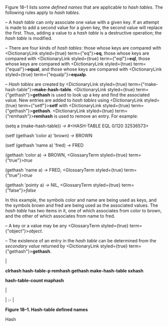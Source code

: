  



Figure 18–1 lists some *defined names* that are applicable to *hash tables*. The following rules apply to *hash tables*. 



– A *hash table* can only associate one value with a given key. If an attempt is made to add a second value for a given key, the second value will replace the first. Thus, adding a value to a *hash table* is a destructive operation; the *hash table* is modified. 



– There are four kinds of *hash tables*: those whose keys are compared with <DictionaryLink styled={true} term={"eq"}><b>eq</b></DictionaryLink>, those whose keys are compared with <DictionaryLink styled={true} term={"eql"}><b>eql</b></DictionaryLink>, those whose keys are compared with <DictionaryLink styled={true} term={"equal"}><b>equal</b></DictionaryLink>, and those whose keys are compared with <DictionaryLink styled={true} term={"equalp"}><b>equalp</b></DictionaryLink>. 



– *Hash tables* are created by <DictionaryLink styled={true} term={"make-hash-table"}><b>make-hash-table</b></DictionaryLink>. <DictionaryLink styled={true} term={"gethash"}><b>gethash</b></DictionaryLink> is used to look up a key and find the associated value. New entries are added to *hash tables* using <DictionaryLink styled={true} term={"setf"}><b>setf</b></DictionaryLink> with <DictionaryLink styled={true} term={"gethash"}><b>gethash</b></DictionaryLink>. <DictionaryLink styled={true} term={"remhash"}><b>remhash</b></DictionaryLink> is used to remove an entry. For example: 



(setq a (make-hash-table)) *→* #<HASH-TABLE EQL 0/120 32536573> 



(setf (gethash ’color a) ’brown) *→* BROWN 



(setf (gethash ’name a) ’fred) *→* FRED 



(gethash ’color a) *→* BROWN, <GlossaryTerm styled={true} term={"true"}><i>true</i></GlossaryTerm> 



(gethash ’name a) *→* FRED, <GlossaryTerm styled={true} term={"true"}><i>true</i></GlossaryTerm> 



(gethash ’pointy a) *→* NIL, <GlossaryTerm styled={true} term={"false"}><i>false</i></GlossaryTerm> 



In this example, the symbols color and name are being used as keys, and the symbols brown and fred are being used as the associated values. The *hash table* has two items in it, one of which associates from color to brown, and the other of which associates from name to fred. 



– A key or a value may be any <GlossaryTerm styled={true} term={"object"}><i>object</i></GlossaryTerm>. 



– The existence of an entry in the *hash table* can be determined from the *secondary value* returned by <DictionaryLink styled={true} term={"gethash"}><b>gethash</b></DictionaryLink>. 



|<p>**clrhash hash-table-p remhash gethash make-hash-table sxhash** </p><p>**hash-table-count maphash**</p>|

| :- |





**Figure 18–1. Hash-table defined names** 



Hash 



 



 



